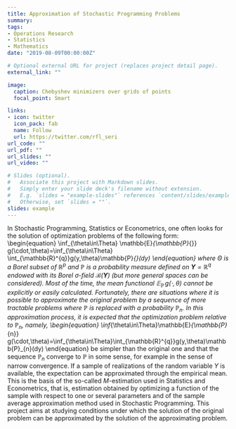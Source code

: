 ```yaml
---
title: Approximation of Stochastic Programming Problems
summary:
tags:
- Operations Research
- Statistics
- Mathematics
date: "2019-08-09T00:00:00Z"

# Optional external URL for project (replaces project detail page).
external_link: ""

image:
  caption: Chebyshev minimizers over grids of points
  focal_point: Smart

links:
- icon: twitter
  icon_pack: fab
  name: Follow
  url: https://twitter.com/rfl_seri
url_code: ""
url_pdf: ""
url_slides: ""
url_video: ""

# Slides (optional).
#   Associate this project with Markdown slides.
#   Simply enter your slide deck's filename without extension.
#   E.g. `slides = "example-slides"` references `content/slides/example-slides.md`.
#   Otherwise, set `slides = ""`.
slides: example
---
```


In Stochastic Programming, Statistics or Econometrics, one often looks for the solution of optimization problems of the following form:
\begin{equation}
\inf_{\theta\in\Theta} \mathbb{E}_{\mathbb{P}_{}} g(\cdot,\theta)=\inf_{\theta\in\Theta} \int_{\mathbb{R}^{q}}g(y,\theta)\mathbb{P}_{}(dy)
\end{equation}
where $\Theta$ is a Borel subset of $\mathbb{R}^{p}$ and  $\mathbb{P}$ is a probability measure defined on $\mathbf{Y}=\mathbb{R}^{q}$ endowed with its Borel $\sigma$-field $\mathcal{B}(\mathbf{Y})$ (but more general spaces can be considered). Most of the time, the mean functional $\mathbb{E}_\mathbb{P}\,g(\cdot,\theta)$ cannot be explicitly or easily calculated. Fortunately, there are situations where it is possible to approximate the original problem by a sequence of more tractable problems where $\mathbb{P}$ is replaced with a probability $\mathbb{P}_{n}$. In this approximation process, it is expected that the optimization problem relative to $\mathbb{P}_{n}$, namely,
\begin{equation}
\inf_{\theta\in\Theta}\mathbb{E}_{\mathbb{P}_{n}} g(\cdot,\theta)=\inf_{\theta\in\Theta}\int_{\mathbb{R}^{q}}g(y,\theta)\mathbb{P}_{n}(dy)
\end{equation}
be simpler than the original one and that the sequence $\mathbb{P}_{n}$ converge to $\mathbb{P}$ in some sense, for example in the sense of narrow convergence.
If a sample of realizations of the random variable $Y$ is available, the expectation can be approximated through the empirical mean. This is the basis of the so-called $M$-estimation used in Statistics and Econometrics, that is, estimation obtained by optimizing a function of the sample with respect to one or several parameters and of the sample average approximation method used in Stochastic Programming.
This project aims at studying conditions under which the solution of the original problem can be approximated by the solution of the approximating problem.
